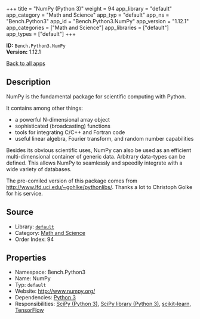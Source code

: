 ﻿+++
title = "NumPy (Python 3)"
weight = 94
app_library = "default"
app_category = "Math and Science"
app_typ = "default"
app_ns = "Bench.Python3"
app_id = "Bench.Python3.NumPy"
app_version = "1.12.1"
app_categories = ["Math and Science"]
app_libraries = ["default"]
app_types = ["default"]
+++

**ID:** `Bench.Python3.NumPy`  
**Version:** 1.12.1  
<!--more-->

[Back to all apps](/apps/)

## Description
NumPy is the fundamental package for scientific computing with Python.

It contains among other things:

- a powerful N-dimensional array object
- sophisticated (broadcasting) functions
- tools for integrating C/C++ and Fortran code
- useful linear algebra, Fourier transform, and random number capabilities

Besides its obvious scientific uses, NumPy can also be used as an efficient multi-dimensional container of generic data. Arbitrary data-types can be defined. This allows NumPy to seamlessly and speedily integrate with a wide variety of databases.


The pre-comiled version of this package comes from
<http://www.lfd.uci.edu/~gohlke/pythonlibs/>.
Thanks a lot to Christoph Golke for his service.

## Source

* Library: [`default`](/app_libraries/default)
* Category: [Math and Science](/app_categories/math-and-science)
* Order Index: 94

## Properties

* Namespace: Bench.Python3
* Name: NumPy
* Typ: `default`
* Website: <http://www.numpy.org/>
* Dependencies: [Python 3](/apps/Bench.Python3)
* Responsibilities: [SciPy (Python 3)](/apps/Bench.Python3.SciPy), [SciPy library (Python 3)](/apps/Bench.Python3.SciPyLib), [scikit-learn](/apps/Bench.Python3.SciKitLearn), [TensorFlow](/apps/Bench.TensorFlow)

